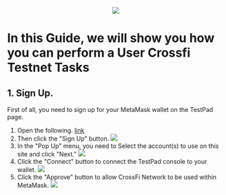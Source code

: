 <p align="center">
 <img src="https://i.postimg.cc/4xV0YcVk/398312834-1264357517679972-6145588202110043290-n.png"/></a>
</p>

# In this Guide, we will show you how you can perform a User Crossfi Testnet Tasks

## 1. Sign Up.

First of all, you need to sign up for your MetaMask wallet on the TestPad page.

1. Open the following. [link](https://testpad.xfi.foundation/)
2. Then click the "Sign Up" button. <img src="https://i.postimg.cc/k4Nr0ZTc/1.jpg"/></a>
3. In the "Pop Up" menu, you need to Select the account(s) to use on this site and click "Next." <img src="https://i.postimg.cc/Bn5VQDTS/2.jpg"/></a>
4. Click the "Connect" button to connect the TestPad console to your wallet. <img src="https://i.postimg.cc/sX8cJ9dR/3.jpg"/></a>
5. Click the "Approve" button to allow CrossFi Network to be used within MetaMask. <img src="https://i.postimg.cc/kX7cv5LG/4.jpg"/></a>
